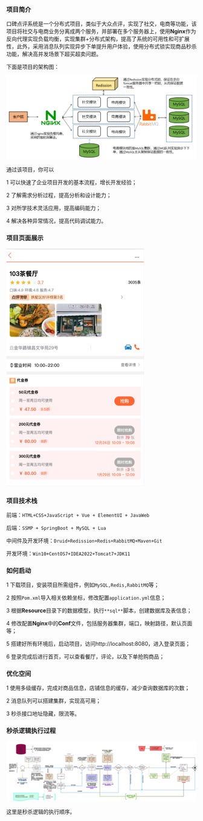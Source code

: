 ### 项目简介

口碑点评系统是一个分布式项目，类似于大众点评，实现了社交，电商等功能，该项目将社交与电商业务分离成两个服务，并部署在多个服务器上，使用**Nginx**作为反向代理实现负载均衡，实现集群+分布式架构，提高了系统的可用性和可扩展性，此外，采用消息队列实现异步下单提升用户体验，使用分布式锁实现商品秒杀功能，解决高并发场景下超买超卖问题。

下面是项目的架构图：

![image-20230430162801433](./images/image-1.png)

通过该项目，你可以

1 可以快速了企业项目开发的基本流程，增长开发经验；

2 了解需求分析过程，提高分析和设计能力；

3 对所学技术灵活应用，提高编码能力；

4 解决各种异常情况，提高代码调试能力。

### 项目页面展示

![image-20230430163339013](./images/image-2.png)

### 项目技术栈

前端：`HTML+CSS+JavaScript + Vue + ElementUI + JavaWeb`

后端：`SSMP + SpringBoot + MySQL + Lua`

中间件及开发环境：`Druid+Redission+Redis+RabbitMQ+Maven+Git`

开发环境：`Win10+CentOS7+IDEA2022+Tomcat7+JDK11`

### 如何启动

1 下载项目，安装项目所需组件，例如`MySQL,Redis,RabbitMQ`等；

2 按照`Pom.xml`导入相关依赖坐标，修改配置`application.yml`信息；

3 根据**Resource**目录下的数据模型，执行`**sql**`脚本，创建数据库及表信息；

4 修改配置**Nginx**中的**Conf**文件，包括服务器集群，端口，映射路径，默认页面等；

5 搭建好所有环境后，启动项目，访问http://localhost:8080，进入登录页面；

6 登录完成后进行首页，可以查看餐厅，评论，以及下单抢购商品；

### 优化空间

1 使用多级缓存，完成对商品信息，店铺信息的缓存，减少查询数据库的次数；

2 消息队列可以搭建集群，实现高可用；

3 秒杀接口地址隐藏，限流等。

### 秒杀逻辑执行过程

![image-20230430164624865](./images/image-3.png)

这里是秒杀逻辑的执行顺序。